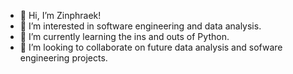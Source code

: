 - 👋 Hi, I’m Zinphraek!
- 👀 I’m interested in software engineering and data analysis.
- 🌱 I’m currently learning the ins and outs of Python. 
- 💞️ I’m looking to collaborate on future data analysis and sofware engineering projects.

<!---
Zinphraek/Zinphraek is a ✨ special ✨ repository because its `README.md` (this file) appears on your GitHub profile.
You can click the Preview link to take a look at your changes.
--->
